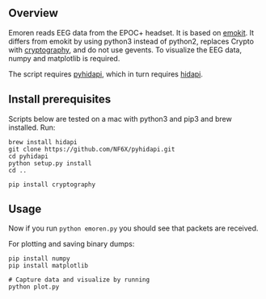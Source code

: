 
Overview
--------

Emoren reads EEG data from the EPOC+ headset. It is based on [emokit](https://github.com/openyou/emokit).
It differs from emokit by using python3 instead of python2, replaces Crypto with [cryptography](https://cryptography.io/en/latest/), and do not use gevents. 
To visualize the EEG data, numpy and matplotlib is required.

The script requires [pyhidapi](https://github.com/NF6X/pyhidapi),
which in turn requires [hidapi](https://github.com/signal11/hidapi).

Install prerequisites
---------------------

Scripts below are tested on a mac with python3 and pip3 and brew installed.
Run: 

    brew install hidapi
    git clone https://github.com/NF6X/pyhidapi.git
    cd pyhidapi
    python setup.py install
    cd ..
    
    pip install cryptography

Usage
-----

Now if you run `python emoren.py` you should see that packets are received.

For plotting and saving binary dumps:

    pip install numpy
    pip install matplotlib
    
    # Capture data and visualize by running
    python plot.py
